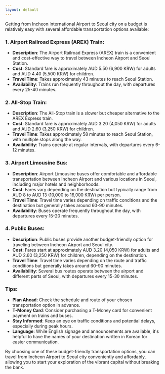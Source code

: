```yaml
---
layout: default
---
```

Getting from Incheon International Airport to Seoul city on a budget is relatively easy with several affordable transportation options available:

### 1. **Airport Railroad Express (AREX) Train**:
- **Description**: The Airport Railroad Express (AREX) train is a convenient and cost-effective way to travel between Incheon Airport and Seoul Station.
- **Cost**: Standard fare is approximately AUD 5.50 (6,900 KRW) for adults and AUD 4.40 (5,500 KRW) for children.
- **Travel Time**: Takes approximately 43 minutes to reach Seoul Station.
- **Availability**: Trains run frequently throughout the day, with departures every 25-40 minutes.

### 2. **All-Stop Train**:
- **Description**: The All-Stop train is a slower but cheaper alternative to the AREX Express train.
- **Cost**: Standard fare is approximately AUD 3.20 (4,050 KRW) for adults and AUD 2.60 (3,250 KRW) for children.
- **Travel Time**: Takes approximately 58 minutes to reach Seoul Station, with multiple stops along the way.
- **Availability**: Trains operate at regular intervals, with departures every 6-12 minutes.

### 3. **Airport Limousine Bus**:
- **Description**: Airport Limousine buses offer comfortable and affordable transportation between Incheon Airport and various locations in Seoul, including major hotels and neighborhoods.
- **Cost**: Fares vary depending on the destination but typically range from AUD 8 to AUD 13 (10,000 to 16,000 KRW) per person.
- **Travel Time**: Travel time varies depending on traffic conditions and the destination but generally takes around 60-90 minutes.
- **Availability**: Buses operate frequently throughout the day, with departures every 15-20 minutes.

### 4. **Public Buses**:
- **Description**: Public buses provide another budget-friendly option for traveling between Incheon Airport and Seoul city.
- **Cost**: Fares start at approximately AUD 3.20 (4,050 KRW) for adults and AUD 2.60 (3,250 KRW) for children, depending on the destination.
- **Travel Time**: Travel time varies depending on the route and traffic conditions but generally takes around 60-90 minutes.
- **Availability**: Several bus routes operate between the airport and different parts of Seoul, with departures every 15-30 minutes.

### Tips:
- **Plan Ahead**: Check the schedule and route of your chosen transportation option in advance.
- **T-Money Card**: Consider purchasing a T-Money card for convenient payment on trains and buses.
- **Stay Informed**: Keep an eye on traffic conditions and potential delays, especially during peak hours.
- **Language**: While English signage and announcements are available, it's helpful to have the names of your destination written in Korean for easier communication.

By choosing one of these budget-friendly transportation options, you can travel from Incheon Airport to Seoul city conveniently and affordably, allowing you to start your exploration of the vibrant capital without breaking the bank.

